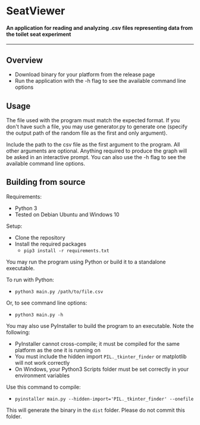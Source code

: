 # SeatViewer
#### An application for reading and analyzing .csv files representing data from the toilet seat experiment

---

## Overview

- Download binary for your platform from the release page
- Run the application with the -h flag to see the available command line options

## Usage

The file used with the program must match the expected format. If you
don't have such a file, you may use generator.py to generate one (specify
the output path of the random file as the first and only argument).

Include the path to the csv file as the first argument to the program. 
All other arguments are optional. Anything required to produce the graph
will be asked in an interactive prompt. You can also use the -h flag to
see the available command line options.

## Building from source

Requirements:
- Python 3
- Tested on Debian Ubuntu and Windows 10

Setup:
- Clone the repository
- Install the required packages
  - `pip3 install -r requirements.txt`

You may run the program using Python or build it to a standalone executable.

To run with Python:
- `python3 main.py /path/to/file.csv`

Or, to see command line options:
- `python3 main.py -h`

You may also use PyInstaller to build the program to an executable.
Note the following:
- PyInstaller cannot cross-compile; it must be compiled for the same platform as the one it is running on
- You must include the hidden import `PIL._tkinter_finder` or matplotlib will not work correctly
- On Windows, your Python3 Scripts folder must be set correctly in your environment variables

Use this command to compile:
- `pyinstaller main.py --hidden-import='PIL._tkinter_finder' --onefile`

This will generate the binary in the `dist` folder. Please do not commit this folder.